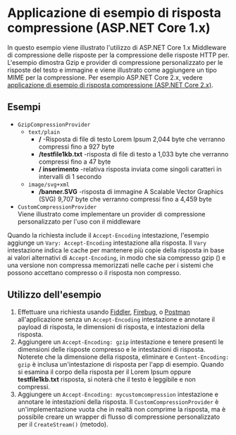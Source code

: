 # <a name="response-compression-sample-application-aspnet-core-1x"></a>Applicazione di esempio di risposta compressione (ASP.NET Core 1.x)

In questo esempio viene illustrato l'utilizzo di ASP.NET Core 1.x Middleware di compressione delle risposte per la compressione delle risposte HTTP per. L'esempio dimostra Gzip e provider di compressione personalizzato per le risposte del testo e immagine e viene illustrato come aggiungere un tipo MIME per la compressione. Per esempio ASP.NET Core 2.x, vedere [applicazione di esempio di risposta compressione (ASP.NET Core 2.x)](https://github.com/aspnet/AspNetCore.Docs/tree/master/aspnetcore/performance/response-compression/samples/2.x).

## <a name="examples-in-this-sample"></a>Esempi

* `GzipCompressionProvider`
  * `text/plain`
    * **/** -Risposta di file di testo Lorem Ipsum 2,044 byte che verranno compressi fino a 927 byte
    * **/testfile1kb.txt** -risposta di file di testo a 1,033 byte che verranno compressi fino a 47 byte
    * **/ inserimento** -relativa risposta inviata come singoli caratteri in intervalli di 1 secondo
  * `image/svg+xml`
    * **/banner.SVG** -risposta di immagine A Scalable Vector Graphics (SVG) 9,707 byte che verranno compressi fino a 4,459 byte
* `CustomCompressionProvider`<br>Viene illustrato come implementare un provider di compressione personalizzato per l'uso con il middleware

Quando la richiesta include il `Accept-Encoding` intestazione, l'esempio aggiunge un `Vary: Accept-Encoding` intestazione alla risposta. Il `Vary` intestazione indica le cache per mantenere più copie della risposta in base ai valori alternativi di `Accept-Encoding`, in modo che sia compresso gzip () e una versione non compressa memorizzati nelle cache per i sistemi che possono accettano compresso o il risposta non compresso.

## <a name="using-the-sample"></a>Utilizzo dell'esempio

1. Effettuare una richiesta usando [Fiddler](https://www.telerik.com/fiddler), [Firebug](https://getfirebug.com/), o [Postman](https://www.getpostman.com/) all'applicazione senza un `Accept-Encoding` intestazione e annotare il payload di risposta, le dimensioni di risposta, e intestazioni della risposta.
1. Aggiungere un `Accept-Encoding: gzip` intestazione e tenere presenti le dimensioni delle risposte compresso e le intestazioni di risposta. Noterete che la dimensione della risposta, eliminare e `Content-Encoding: gzip` è inclusa un'intestazione di risposta per l'app di esempio. Quando si esamina il corpo della risposta per il Lorem Ipsum oppure **testfile1kb.txt** risposta, si noterà che il testo è leggibile e non compressi.
1. Aggiungere un `Accept-Encoding: mycustomcompression` intestazione e annotare le intestazioni della risposta. Il `CustomCompressionProvider` è un'implementazione vuota che in realtà non comprime la risposta, ma è possibile creare un wrapper di flusso di compressione personalizzato per il `CreateStream()` (metodo).
